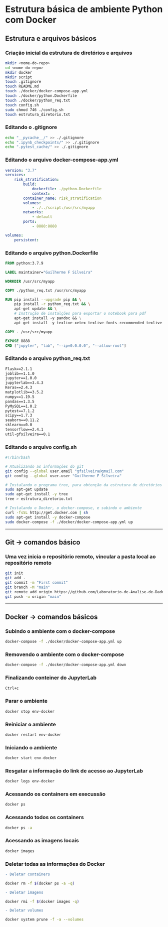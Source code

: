 # Estrutura básica de ambiente Python com Docker

## Estrutura e arquivos básicos

### Criação inicial da estrutura de diretórios e arquivos

~~~sh
mkdir <nome-do-repo>
cd <nome-do-repo>
mkdir docker
mkdir script
touch .gitignore
touch README.md
touch ./docker/docker-compose-app.yml
touch ./docker/python.Dockerfile
touch ./docker/python_req.txt
touch config.sh
sudo chmod 746 ./config.sh
touch estrutura_diretorio.txt
~~~

### Editando o .gitignore

~~~sh
echo "__pycache__/" >> ./.gitignore
echo ".ipynb_checkpoints/" >> ./.gitignore
echo ".pytest_cache/" >> ./.gitignore
~~~

### Editando o arquivo docker-compose-app.yml

~~~yml
version: "3.7"
services:
    risk_stratification:
        build: 
            dockerfile: ./python.Dockerfile
            context: .
        container_name: risk_stratification
        volumes:
            - ./../script:/usr/src/myapp
        networks:
            - default
        ports:
            - 8888:8888

volumes:
    persistent:
~~~

### Editando o arquivo python.Dockerfile

~~~Dockerfile
FROM python:3.7.9

LABEL maintainer="Guilherme F Silveira"

WORKDIR /usr/src/myapp

COPY ./python_req.txt /usr/src/myapp

RUN pip install --upgrade pip && \
    pip install -r python_req.txt && \
    apt-get update && \
    # Instrução de instalções para exportar o notebook para pdf
    apt-get install -y pandoc && \
    apt-get install -y texlive-xetex texlive-fonts-recommended texlive-plain-generic

COPY . /usr/src/myapp

EXPOSE 8888
CMD ["jupyter", "lab", "--ip=0.0.0.0", "--allow-root"]
~~~

### Editando o arquivo python_req.txt

~~~txt
Flask==2.1.1
joblib==1.1.0
jupyter==1.0.0
jupyterlab==3.4.3
Keras==2.4.3
matplotlib==3.5.2
numpy==1.19.5
pandas==1.3.5
PyMySQL==1.0.2
pytest==7.1.2
scipy==1.7.3
seaborn==0.11.2
sklearn==0.0
tensorflow==2.4.1
util-gfsilveira==0.1
~~~

### Editando o arquivo config.sh

~~~sh
#!/bin/bash

# Atualizando as informações do git
git config --global user.email "gfsilveira@gmail.com"
git config --global user.user "Guilherme F Silveira"

# Instalando o programa tree, para obtenção da estrutura de diretórios e atualizando a estrutura
sudo apt-get update
sudo apt-get install -y tree
tree > estrutura_diretorio.txt

# Instalando o Docker, o docker-compose, e subindo o ambiente
curl -fsSL http://get.docker.com | sh
sudo apt-get install -y docker-compose
sudo docker-compose -f ./docker/docker-compose-app.yml up
~~~

___

## Git -> comandos básico

### Uma vez inicia o repositório remoto, vincular a pasta local ao repositório remoto

~~~sh
git init
git add .
git commit -m "First commit"
git branch -M "main"
git remote add origin https://github.com/Laboratorio-de-Analise-de-Dados/env-docker.git
git push -u origin "main"
~~~

___

## Docker -> comandos básicos

### Subindo o ambiente com o docker-compose

~~~sh
docker-compose -f ./docker/docker-compose-app.yml up
~~~

### Removendo o ambiente com o docker-compose

~~~sh
docker-compose -f ./docker/docker-compose-app.yml down
~~~

### Finalizando conteiner do JupyterLab

~~~sh
Ctrl+c
~~~

### Parar o ambiente

~~~sh
docker stop env-docker
~~~

### Reiniciar o ambiente

~~~sh
docker restart env-docker
~~~

### Iniciando o ambiente

~~~sh
docker start env-docker
~~~

### Resgatar a informação do link de acesso ao JupyterLab

~~~sh
docker logs env-docker
~~~

### Acessando os containers em execussão

~~~sh
docker ps
~~~

### Acessando todos os containers

~~~sh
docker ps -a
~~~

### Acessando as imagens locais

~~~sh
docker images
~~~

### Deletar todas as informações do Docker
~~~diff
- Deletar containers
~~~
~~~sh
docker rm -f $(docker ps -a -q)
~~~
~~~diff
- Deletar imagens
~~~
~~~sh
docker rmi -f $(docker images -q)
~~~
~~~diff
- Deletar volumes
~~~
~~~sh
docker system prune -f -a --volumes
~~~

### 

~~~sh

~~~